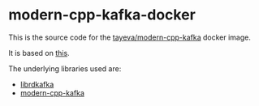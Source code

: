 # modern-cpp-kafka-docker

This is the source code for the [tayeva/modern-cpp-kafka](https://hub.docker.com/repository/docker/tayeva/modern-cpp-kafka/general) docker image.

It is based on [this](https://github.com/tayeva/librdkafka-docker).

The underlying libraries used are:
- [librdkafka](https://github.com/confluentinc/librdkafka)
- [modern-cpp-kafka](https://github.com/morganstanley/modern-cpp-kafka)
